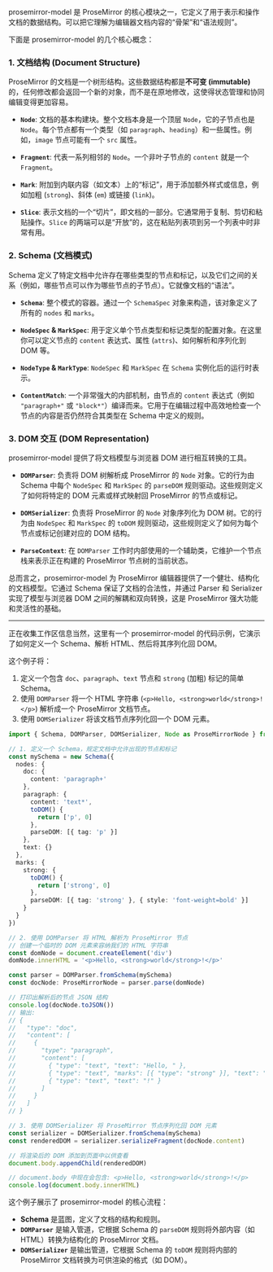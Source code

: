 prosemirror-model 是 ProseMirror 的核心模块之一，它定义了用于表示和操作文档的数据结构。可以把它理解为编辑器文档内容的“骨架”和“语法规则”。

下面是 prosemirror-model 的几个核心概念：

### 1. 文档结构 (Document Structure)

ProseMirror 的文档是一个树形结构。这些数据结构都是**不可变 (immutable)** 的，任何修改都会返回一个新的对象，而不是在原地修改，这使得状态管理和协同编辑变得更加容易。

- **`Node`**: 文档的基本构建块。整个文档本身是一个顶层 `Node`，它的子节点也是 `Node`。每个节点都有一个类型（如 `paragraph`、`heading`）和一些属性。例如，`image` 节点可能有一个 `src` 属性。

- **`Fragment`**: 代表一系列相邻的 `Node`。一个非叶子节点的 `content` 就是一个 `Fragment`。

- **`Mark`**: 附加到内联内容（如文本）上的“标记”，用于添加额外样式或信息，例如加粗 (`strong`)、斜体 (`em`) 或链接 (`link`)。

- **`Slice`**: 表示文档的一个“切片”，即文档的一部分。它通常用于复制、剪切和粘贴操作。`Slice` 的两端可以是“开放”的，这在粘贴列表项到另一个列表中时非常有用。

### 2. Schema (文档模式)

Schema 定义了特定文档中允许存在哪些类型的节点和标记，以及它们之间的关系（例如，哪些节点可以作为哪些节点的子节点）。它就像文档的“语法”。

- **`Schema`**: 整个模式的容器。通过一个 `SchemaSpec` 对象来构造，该对象定义了所有的 `nodes` 和 `marks`。

- **`NodeSpec` & `MarkSpec`**: 用于定义单个节点类型和标记类型的配置对象。在这里你可以定义节点的 `content` 表达式、属性 (`attrs`)、如何解析和序列化到 DOM 等。

- **`NodeType` & `MarkType`**: `NodeSpec` 和 `MarkSpec` 在 `Schema` 实例化后的运行时表示。

- **`ContentMatch`**: 一个非常强大的内部机制，由节点的 `content` 表达式（例如 `"paragraph+"` 或 `"block*"`）编译而来。它用于在编辑过程中高效地检查一个节点的内容是否仍然符合其类型在 Schema 中定义的规则。

### 3. DOM 交互 (DOM Representation)

prosemirror-model 提供了将文档模型与浏览器 DOM 进行相互转换的工具。

- **`DOMParser`**: 负责将 DOM 树解析成 ProseMirror 的 `Node` 对象。它的行为由 Schema 中每个 `NodeSpec` 和 `MarkSpec` 的 `parseDOM` 规则驱动。这些规则定义了如何将特定的 DOM 元素或样式映射回 ProseMirror 的节点或标记。

- **`DOMSerializer`**: 负责将 ProseMirror 的 `Node` 对象序列化为 DOM 树。它的行为由 `NodeSpec` 和 `MarkSpec` 的 `toDOM` 规则驱动，这些规则定义了如何为每个节点或标记创建对应的 DOM 结构。

- **`ParseContext`**: 在 `DOMParser` 工作时内部使用的一个辅助类，它维护一个节点栈来表示正在构建的 ProseMirror 节点树的当前状态。

总而言之，prosemirror-model 为 ProseMirror 编辑器提供了一个健壮、结构化的文档模型。它通过 Schema 保证了文档的合法性，并通过 Parser 和 Serializer 实现了模型与浏览器 DOM 之间的解耦和双向转换，这是 ProseMirror 强大功能和灵活性的基础。

---

正在收集工作区信息当然，这里有一个 prosemirror-model 的代码示例，它演示了如何定义一个 Schema、解析 HTML、然后将其序列化回 DOM。

这个例子将：

1.  定义一个包含 `doc`、`paragraph`、`text` 节点和 `strong` (加粗) 标记的简单 Schema。
2.  使用 `DOMParser` 将一个 HTML 字符串 (`<p>Hello, <strong>world</strong>!</p>`) 解析成一个 ProseMirror 文档节点。
3.  使用 `DOMSerializer` 将该文档节点序列化回一个 DOM 元素。

```typescript
import { Schema, DOMParser, DOMSerializer, Node as ProseMirrorNode } from 'prosemirror-model'

// 1. 定义一个 Schema，规定文档中允许出现的节点和标记
const mySchema = new Schema({
  nodes: {
    doc: {
      content: 'paragraph+'
    },
    paragraph: {
      content: 'text*',
      toDOM() {
        return ['p', 0]
      },
      parseDOM: [{ tag: 'p' }]
    },
    text: {}
  },
  marks: {
    strong: {
      toDOM() {
        return ['strong', 0]
      },
      parseDOM: [{ tag: 'strong' }, { style: 'font-weight=bold' }]
    }
  }
})

// 2. 使用 DOMParser 将 HTML 解析为 ProseMirror 节点
// 创建一个临时的 DOM 元素来容纳我们的 HTML 字符串
const domNode = document.createElement('div')
domNode.innerHTML = '<p>Hello, <strong>world</strong>!</p>'

const parser = DOMParser.fromSchema(mySchema)
const docNode: ProseMirrorNode = parser.parse(domNode)

// 打印出解析后的节点 JSON 结构
console.log(docNode.toJSON())
// 输出:
// {
//   "type": "doc",
//   "content": [
//     {
//       "type": "paragraph",
//       "content": [
//         { "type": "text", "text": "Hello, " },
//         { "type": "text", "marks": [{ "type": "strong" }], "text": "world" },
//         { "type": "text", "text": "!" }
//       ]
//     }
//   ]
// }

// 3. 使用 DOMSerializer 将 ProseMirror 节点序列化回 DOM 元素
const serializer = DOMSerializer.fromSchema(mySchema)
const renderedDOM = serializer.serializeFragment(docNode.content)

// 将渲染后的 DOM 添加到页面中以供查看
document.body.appendChild(renderedDOM)

// document.body 中现在会包含: <p>Hello, <strong>world</strong>!</p>
console.log(document.body.innerHTML)
```

这个例子展示了 prosemirror-model 的核心流程：

- **Schema** 是蓝图，定义了文档的结构和规则。
- **`DOMParser`** 是输入管道，它根据 Schema 的 `parseDOM` 规则将外部内容（如 HTML）转换为结构化的 ProseMirror 文档。
- **`DOMSerializer`** 是输出管道，它根据 Schema 的 `toDOM` 规则将内部的 ProseMirror 文档转换为可供渲染的格式（如 DOM）。
